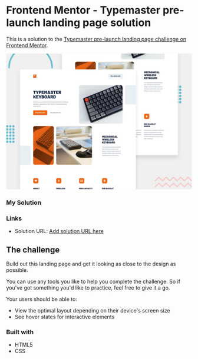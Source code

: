 # Frontend Mentor - Typemaster pre-launch landing page solution

This is a solution to the [Typemaster pre-launch landing page challenge on Frontend Mentor]().

![Design preview for the Typemaster pre-launch landing page coding challenge](./screenshots/preview.jpg)

### My Solution

### Links

- Solution URL: [Add solution URL here](https://your-solution-url.com)

## The challenge

Build out this landing page and get it looking as close to the design as possible.

You can use any tools you like to help you complete the challenge. So if you've got something you'd like to practice, feel free to give it a go.

Your users should be able to:

- View the optimal layout depending on their device's screen size
- See hover states for interactive elements

### Built with

- HTML5 
- CSS 
